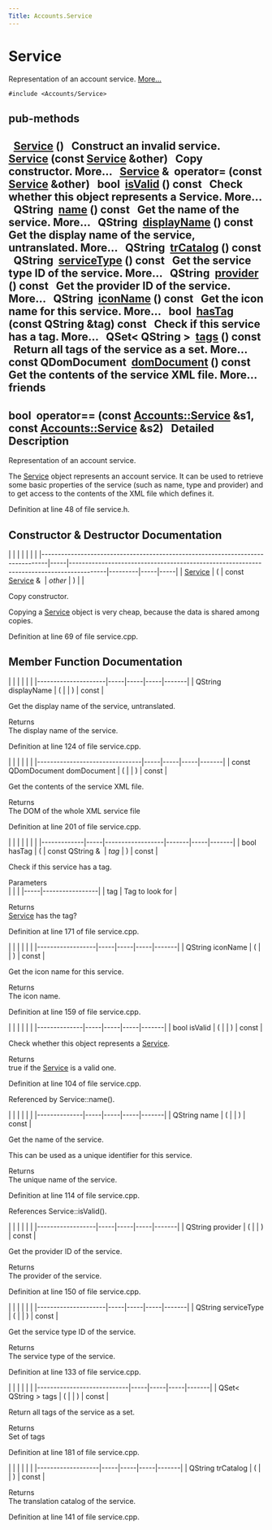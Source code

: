 ```yaml
---
Title: Accounts.Service
---
```

        
Service
=======

Representation of an account service. [More...](../../sdk-15.04.1/Accounts.Service.md#details)

`#include <Accounts/Service>`

pub-methods
------------------------------------------------------

 
<a href="../sdk-15.04.1/Accounts.Service.md#a37865e4e61715c6d6f81181f7323ae62">Service</a> ()
 
Construct an invalid service.
 
 
<a href="../sdk-15.04.1/Accounts.Service.md#a491f7a1e2b9dfedb805d55c06ca006df">Service</a> (const <a href="../sdk-15.04.1/Accounts.Service.md">Service</a> &other)
 
Copy constructor. More...
 
<a href="../sdk-15.04.1/Accounts.Service.md">Service</a> & 
**operator=** (const <a href="../sdk-15.04.1/Accounts.Service.md">Service</a> &other)
 
bool 
<a href="../sdk-15.04.1/Accounts.Service.md#aac1b70a2ed67ead038c4d3f5ac4d8a81">isValid</a> () const
 
Check whether this object represents a Service. More...
 
QString 
<a href="../sdk-15.04.1/Accounts.Service.md#a2b0a198f837184bf6fff555cee3ce770">name</a> () const
 
Get the name of the service. More...
 
QString 
<a href="../sdk-15.04.1/Accounts.Service.md#a9def71dea12661002bb3a63b3b91d08d">displayName</a> () const
 
Get the display name of the service, untranslated. More...
 
QString 
<a href="../sdk-15.04.1/Accounts.Service.md#a6c73afd4753195ea4eee794c95a770dd">trCatalog</a> () const
 
QString 
<a href="../sdk-15.04.1/Accounts.Service.md#aa090de65c448278a23851f45f38fa9ce">serviceType</a> () const
 
Get the service type ID of the service. More...
 
QString 
<a href="../sdk-15.04.1/Accounts.Service.md#a4da62eb704e693e71b73d101f5304a7e">provider</a> () const
 
Get the provider ID of the service. More...
 
QString 
<a href="../sdk-15.04.1/Accounts.Service.md#a038b22680aca535f9972908fe2f1f6a1">iconName</a> () const
 
Get the icon name for this service. More...
 
bool 
<a href="../sdk-15.04.1/Accounts.Service.md#ab9544628f8c8af163b13eb6b47a3aead">hasTag</a> (const QString &tag) const
 
Check if this service has a tag. More...
 
QSet&lt; QString &gt; 
<a href="../sdk-15.04.1/Accounts.Service.md#a4bfac5a5814d94c97ae61695f09e95ee">tags</a> () const
 
Return all tags of the service as a set. More...
 
const QDomDocument 
<a href="../sdk-15.04.1/Accounts.Service.md#a305fe3a04c76c8069c3465621a7967cc">domDocument</a> () const
 
Get the contents of the service XML file. More...
 
friends
----------------------------------

bool 
**operator==** (const <a href="../sdk-15.04.1/Accounts.Service.md">Accounts::Service</a> &s1, const <a href="../sdk-15.04.1/Accounts.Service.md">Accounts::Service</a> &s2)
 
<span id="details"></span>
Detailed Description
--------------------

Representation of an account service.

The <a href="../sdk-15.04.1/Accounts.Service.md" title="Representation of an account service. ">Service</a> object represents an account service. It can be used to retrieve some basic properties of the service (such as name, type and provider) and to get access to the contents of the XML file which defines it.

Definition at line 48 of file service.h.

Constructor & Destructor Documentation
--------------------------------------

<span id="a491f7a1e2b9dfedb805d55c06ca006df" class="anchor"></span>
|                                                                                |     |                                                                                         |         |     |     |
|--------------------------------------------------------------------------------|-----|-----------------------------------------------------------------------------------------|---------|-----|-----|
| <a href="../sdk-15.04.1/Accounts.Service.md">Service</a> | (   | const <a href="../sdk-15.04.1/Accounts.Service.md">Service</a> &  | *other* | )   |     |

Copy constructor.

Copying a <a href="../sdk-15.04.1/Accounts.Service.md" title="Representation of an account service. ">Service</a> object is very cheap, because the data is shared among copies.

Definition at line 69 of file service.cpp.

Member Function Documentation
-----------------------------

<span id="a9def71dea12661002bb3a63b3b91d08d" class="anchor"></span>
|                     |     |     |     |       |
|---------------------|-----|-----|-----|-------|
| QString displayName | (   |     | )   | const |

Get the display name of the service, untranslated.

Returns  
The display name of the service.

Definition at line 124 of file service.cpp.

<span id="a305fe3a04c76c8069c3465621a7967cc" class="anchor"></span>
|                                |     |     |     |       |
|--------------------------------|-----|-----|-----|-------|
| const QDomDocument domDocument | (   |     | )   | const |

Get the contents of the service XML file.

Returns  
The DOM of the whole XML service file

Definition at line 201 of file service.cpp.

<span id="ab9544628f8c8af163b13eb6b47a3aead" class="anchor"></span>
|             |     |                  |       |     |       |
|-------------|-----|------------------|-------|-----|-------|
| bool hasTag | (   | const QString &  | *tag* | )   | const |

Check if this service has a tag.

Parameters  
|     |                 |
|-----|-----------------|
| tag | Tag to look for |

<!-- -->

Returns  
<a href="../sdk-15.04.1/Accounts.Service.md" title="Representation of an account service. ">Service</a> has the tag?

Definition at line 171 of file service.cpp.

<span id="a038b22680aca535f9972908fe2f1f6a1" class="anchor"></span>
|                  |     |     |     |       |
|------------------|-----|-----|-----|-------|
| QString iconName | (   |     | )   | const |

Get the icon name for this service.

Returns  
The icon name.

Definition at line 159 of file service.cpp.

<span id="aac1b70a2ed67ead038c4d3f5ac4d8a81" class="anchor"></span>
|              |     |     |     |       |
|--------------|-----|-----|-----|-------|
| bool isValid | (   |     | )   | const |

Check whether this object represents a <a href="../sdk-15.04.1/Accounts.Service.md" title="Representation of an account service. ">Service</a>.

Returns  
true if the <a href="../sdk-15.04.1/Accounts.Service.md" title="Representation of an account service. ">Service</a> is a valid one.

Definition at line 104 of file service.cpp.

Referenced by Service::name().

<span id="a2b0a198f837184bf6fff555cee3ce770" class="anchor"></span>
|              |     |     |     |       |
|--------------|-----|-----|-----|-------|
| QString name | (   |     | )   | const |

Get the name of the service.

This can be used as a unique identifier for this service.

Returns  
The unique name of the service.

Definition at line 114 of file service.cpp.

References Service::isValid().

<span id="a4da62eb704e693e71b73d101f5304a7e" class="anchor"></span>
|                  |     |     |     |       |
|------------------|-----|-----|-----|-------|
| QString provider | (   |     | )   | const |

Get the provider ID of the service.

Returns  
The provider of the service.

Definition at line 150 of file service.cpp.

<span id="aa090de65c448278a23851f45f38fa9ce" class="anchor"></span>
|                     |     |     |     |       |
|---------------------|-----|-----|-----|-------|
| QString serviceType | (   |     | )   | const |

Get the service type ID of the service.

Returns  
The service type of the service.

Definition at line 133 of file service.cpp.

<span id="a4bfac5a5814d94c97ae61695f09e95ee" class="anchor"></span>
|                            |     |     |     |       |
|----------------------------|-----|-----|-----|-------|
| QSet&lt; QString &gt; tags | (   |     | )   | const |

Return all tags of the service as a set.

Returns  
Set of tags

Definition at line 181 of file service.cpp.

<span id="a6c73afd4753195ea4eee794c95a770dd" class="anchor"></span>
|                   |     |     |     |       |
|-------------------|-----|-----|-----|-------|
| QString trCatalog | (   |     | )   | const |

Returns  
The translation catalog of the service.

Definition at line 141 of file service.cpp.

